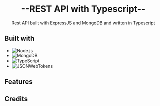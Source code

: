 <div align="center">
  <h1>--REST API with Typescript--</h1>
  <p>Rest API built with ExpressJS and MongoDB and written in Typescript</p>
</div>

## Built with

* ![Node.js][Node.js]
* ![MongoDB][MongoDB]
* ![TypeScript][TypeScript]
* ![JSONWebTokens][JSONWebTokens]

[Node.js]: https://img.shields.io/badge/nodedotjs-339933?style=for-the-badge&logo=nodedotjs&logoColor=white
[MongoDB]: https://img.shields.io/badge/mongodb-47A248?style=for-the-badge&logo=mongodb&logoColor=white
[TypeScript]: https://img.shields.io/badge/typescript-3178C6?style=for-the-badge&logo=typescript&logoColor=white
[JSONWebTokens]: https://img.shields.io/badge/jsonwebtokens-000000?style=for-the-badge&logo=jsonwebtokens&logoColor=white

## Features

## Credits

